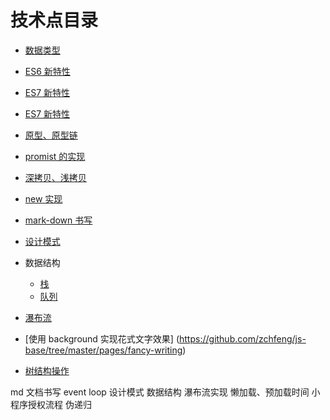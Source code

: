 <!--
 * @Description:
 * @Author: chengfengZeng
 * @Date: 2021-04-21 18:27:10
 * @LastEditors: chengfengZeng
 * @LastEditTime: 2021-09-17 13:58:49
-->

# 技术点目录

- [数据类型](https://github.com/zchfeng/js-base/tree/master/pages/date-type)
- [ES6 新特性](https://github.com/zchfeng/js-base/tree/master/pages/es6)
- [ES7 新特性](https://github.com/zchfeng/js-base/tree/master/pages/es7)
- [ES7 新特性](https://github.com/zchfeng/js-base/tree/master/pages/es8)
- [原型、原型链](https://github.com/zchfeng/js-base/tree/master/pages/prototype)
- [promist 的实现](https://github.com/zchfeng/js-base/tree/master/pages/my-promise)
- [深拷贝、浅拷贝](https://github.com/zchfeng/js-base/tree/master/pages/deep-copy)
- [new 实现](https://github.com/zchfeng/js-base/tree/master/pages/new)
- [mark-down 书写](https://github.com/zchfeng/js-base/tree/master/pages/mark-down)
- [设计模式](https://github.com/zchfeng/js-base/tree/master/pages/design-pattern)
- 数据结构

  - [栈](https://github.com/zchfeng/js-base/tree/master/pages/data-structure/stack)
  - [队列](https://github.com/zchfeng/js-base/tree/master/pages/data-structure/queue)

- [瀑布流](https://github.com/zchfeng/js-base/tree/master/pages/waterfall-flow)

- [使用 background 实现花式文字效果] (https://github.com/zchfeng/js-base/tree/master/pages/fancy-writing)

- [树结构操作](https://github.com/zchfeng/js-base/tree/master/pages/tree-operation)

md 文档书写
event loop
设计模式
数据结构
瀑布流实现
懒加载、预加载时间
小程序授权流程
伪递归
